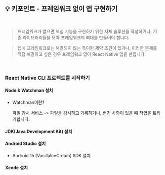 ## 💡 키포인트 - 프레임워크 없이 앱 구현하기

<br/>

> 프레임워크가 없으면 핵심 기능을 구현하기 위한 자체 솔루션을 작성하거나, 기존 라이브러리들을 모아 프레임워크의 뼈대를 만들어야 합니다.

> 앱에 프레임워크로는 해결되지 않는 특이한 제약 조건이 있거나, 이러한 문제를 직접 해결하고 싶은 경우 프레임워크 없이 React Native 앱을 만듭니다.

<br/>

### React Native CLI 프로젝트를 시작하기

#### Node & Watchman 설치 

- Watchman이란? 

  파일 감시 서비스 -> 파일을 감시하고 기록하거나, 변경 사항이 있을 때 작업을 트리거합니다.

#### JDK(Java Development Kit) 설치

#### Android Studio 설치

- Android 15 (VanillaIceCream) SDK 설치

#### Xcode 설치